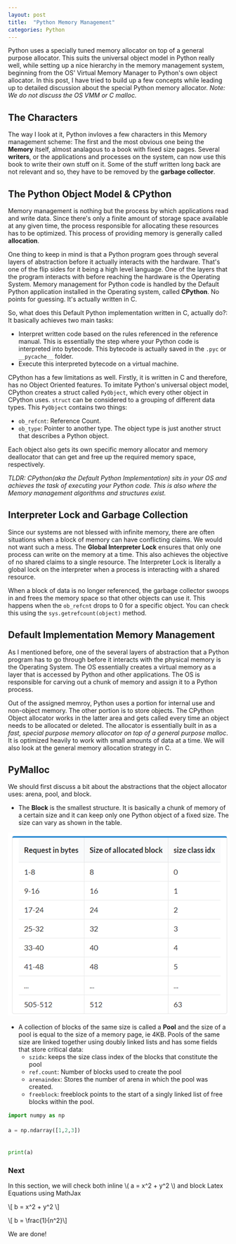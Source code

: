 ```yaml
---
layout: post
title:  "Python Memory Management"
categories: Python
---
```


Python uses a specially tuned memory allocator on top of a general purpose allocator. This suits the universal object model in Python really well, while setting up a nice hierarchy in the memory management system, beginning from the OS' Virtual Memory Manager to Python's own object allocator. In this post, I have tried to build up a few concepts while leading up to detailed discussion about the special Python memory allocator. *Note: We do not discuss the OS VMM or C malloc.* 

## The Characters 
The way I look at it, Python invloves a few characters in this Memory management scheme: The first and the most obvious one being the **Memory** itself, almost analagous to a book with fixed size pages. Several **writers**, or the applications and processes on the system, can now use this book to write their own stuff on it. Some of the stuff written long back are not relevant and so, they have to be removed by the **garbage collector**.


## The Python Object Model & CPython 

Memory management is nothing but the process by which applications read and write data. Since there's only a finite amount of storage space available at any given time, the process responsible for allocating these resources has to be optimized. This process of providing memory is generally called **allocation**.

One thing to keep in mind is that a Python program goes through several layers of abstraction before it actually interacts with the hardware. That's one of the flip sides for it being a high level language. One of the layers that the program interacts with before reaching the hardware is the Operating System. Memory management for Python code is handled by the Default Python application installed in the Operating system, called **CPython**. No points for guessing. It's actually written in C. 

So, what does this Default Python implementation written in C, actually do?: It basically achieves two main tasks:

- Interpret written code based on the rules referenced in the reference manual. This is essentially the step where your Python code is interpreted into bytecode. This bytecode is actually saved in the ```.pyc``` or ```__pycache__``` folder. 
- Execute this interpreted bytecode on a virtual machine.

CPython has a few limitations as well. Firstly, it is written in C and therefore, has no Object Oriented features. To imitate Python's universal object model, CPython creates a struct called ```PyObject```, which every other object in CPython uses. ```struct``` can be considered to a grouping of different data types. This ```PyObject``` contains two things:
- ```ob_refcnt```: Reference Count.
- ```ob_type```: Pointer to another type. The object type is just another struct that describes a Python object.

Each object also gets its own specific memory allocator and memory deallocator that can get and free up the required memory space, respectively. 

*TLDR: CPython(aka the Default Python Implementation) sits in your OS and achieves the task of executing your Python code. This is also where the Memory management algorithms and structures exist.*


## Interpreter Lock and Garbage Collection

Since our systems are not blessed with infinite memory, there are often situations when a block of memory can have conflicting claims. We would not want such a mess. The **Global Interpreter Lock** ensures that only one process can write on the memory at a time. This also achieves the objective of no shared claims to a single resource. The Interpreter Lock is literally a global lock on the interpreter when a process is interacting with a shared resource. 

When a block of data is no longer referenced, the garbage collector swoops in and frees the memory space so that other objects can use it. This happens when the ```ob_refcnt``` drops to 0 for a specific object. You can check this using the ```sys.getrefcount(object)``` method. 


## Default Implementation Memory Management

As I mentioned before, one of the several layers of abstraction that a Python program has to go through before it interacts with the physical memory is the Operating System. The OS essentially creates a virtual memory as a layer that is accessed by Python and other applications. The OS is responsible for carving out a chunk of memory and assign it to a Python process.

Out of the assigned memroy, Python uses a portion for internal use and non-object memory. The other portion is to store objects. The CPython Object allocator works in the latter area and gets called every time an object needs to be allocated or deleted. The allocator is essentially built in as a *fast, special purpose memory allocator on top of a general purpose malloc*. It is optimized heavily to work with small amounts of data at a time. We will also look at the general memory allocation strategy in C. 

## PyMalloc

We should first discuss a bit about the abstractions that the object allocator uses: arena, pool, and block. 

- The **Block** is the smallest structure. It is basically a chunk of memory of a certain size and it can keep only one Python object of a fixed size. The size can vary as shown in the table. 

![Block size classes](images/blocks_structure.png)

- A collection of blocks of the same size is called a **Pool** and the size of a pool is equal to the size of a memory page, ie 4KB.  Pools of the same size are linked together using doubly linked lists and has some fields that store critical data:
	- ```szidx```: keeps the size class index of the blocks that constitute the pool
	- ```ref.count```: Number of blocks used to create the pool
	- ```arenaindex```: Stores the number of arena in which the pool was created.
	- ```freeblock```: freeblock points to the start of a singly linked list of free blocks within the pool. 







```python
import numpy as np 

a = np.ndarray([1,2,3])


print(a)
```


### Next

In this section, we will check both inline \\( a = x^2 + y^2 \\) and block Latex Equations using MathJax

\\[ b = x^2 + y^2 \\]

\\[ b = \frac{1}{n^2}\\]

We are done!

